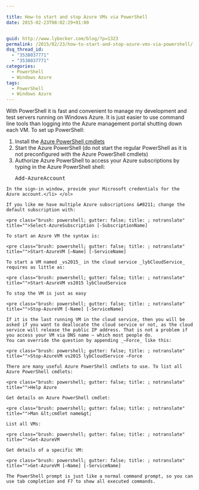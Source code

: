 ```yaml
---

title: How-to start and stop Azure VMs via PowerShell
date: 2015-02-23T08:02:29+01:00


guid: http://www.lybecker.com/blog/?p=1323
permalink: /2015/02/23/how-to-start-and-stop-azure-vms-via-powershell/
dsq_thread_id:
  - "3538037771"
  - "3538037771"
categories:
  - PowerShell
  - Windows Azure
tags:
  - PowerShell
  - Windows Azure
---
```

With PowerShell it is fast and convenient to manage my development and test servers running on Windows Azure. It is just easier to use command line tools than logging into the Azure management portal shutting down each VM. To set up PowerShell:

  1. Install the [Azure PowerShell cmdlets](http://go.microsoft.com/fwlink/p/?linkid=320376&clcid=0x409)
  2. Start the Azure PowerShell (do not start the regular PowerShell as it is not preconfigured with the Azure PowerShell cmdlets)
  3. Authorize Azure PowerShell to access your Azure subscriptions by typing in the Azure PowerShell shell: <pre class="brush: powershell; gutter: false; title: ; notranslate" title="">Add-AzureAccount
</pre>

    In the sign-in window, provide your Microsoft credentials for the Azure account.</li> </ol>

    If you like me have multiple Azure subscriptions &#8211; change the default subscription with:

    <pre class="brush: powershell; gutter: false; title: ; notranslate" title="">Select-AzureSubscription [-SubscriptionName]
</pre>

    To start an Azure VM the syntax is:

    <pre class="brush: powershell; gutter: false; title: ; notranslate" title="">Start-AzureVM [–Name] [-ServiceName]
</pre>

    To start a VM named _vs2015_ in the cloud service _lybCloudService_ requires as little as:

    <pre class="brush: powershell; gutter: false; title: ; notranslate" title="">Start-AzureVM vs2015 lybCloudService
</pre>

    To stop the VM is just as easy

    <pre class="brush: powershell; gutter: false; title: ; notranslate" title="">Stop-AzureVM [-Name] [-ServiceName]
</pre>

    If it is the last running VM in the cloud service, then you will be asked if you want to deallocate the cloud service or not, as the cloud service will release the public IP address. That is not a problem if you access your VM via DNS name – which most people do.
    You can override the question by appending _–Force_ like this:

    <pre class="brush: powershell; gutter: false; title: ; notranslate" title="">Stop-AzureVM vs2015 lybCloudService –Force
</pre>

    There are many useful Azure PowerShell cmdlets to use. To list all Azure PowerShell cmdlets:

    <pre class="brush: powershell; gutter: false; title: ; notranslate" title="">Help Azure
</pre>

    Get details on Azure PowerShell cmdlet:

    <pre class="brush: powershell; gutter: false; title: ; notranslate" title="">Man &lt;cmdlet name&gt;
</pre>

    List all VMs:

    <pre class="brush: powershell; gutter: false; title: ; notranslate" title="">Get-AzureVM
</pre>

    Get details of a specific VM:

    <pre class="brush: powershell; gutter: false; title: ; notranslate" title="">Get-AzureVM [–Name] [-ServiceName]
</pre>

    The PowerShell prompt is just like a normal command prompt, so you can use tab completion and F7 to show all executed commands.
